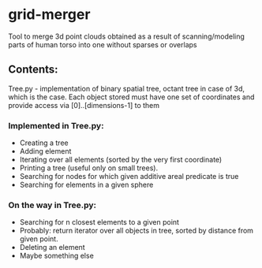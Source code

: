 # grid-merger
Tool to merge 3d point clouds obtained as a result of scanning/modeling parts of human torso into one without sparses or overlaps

## Contents:
Tree.py - implementation of binary spatial tree, octant tree in case of 3d, which is the case.
Each object stored must have one set of coordinates and provide access via [0]..[dimensions-1] to them

### Implemented in Tree.py:

*  Creating a tree
*  Adding element
*  Iterating over all elements (sorted by the very first coordinate)
*  Printing a tree (useful only on small trees).
*  Searching for nodes for which given additive areal predicate is true
*  Searching for elements in a given sphere

### On the way in Tree.py:

*  Searching for n closest elements to a given point
*  Probably: return iterator over all objects in tree, sorted by distance from given point.
*  Deleting an element
*  Maybe something else

